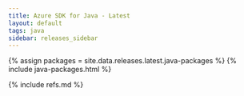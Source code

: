 ```yaml
---
title: Azure SDK for Java - Latest
layout: default
tags: java
sidebar: releases_sidebar
---
```


{% assign packages = site.data.releases.latest.java-packages %}
{% include java-packages.html %}


{% include refs.md %}